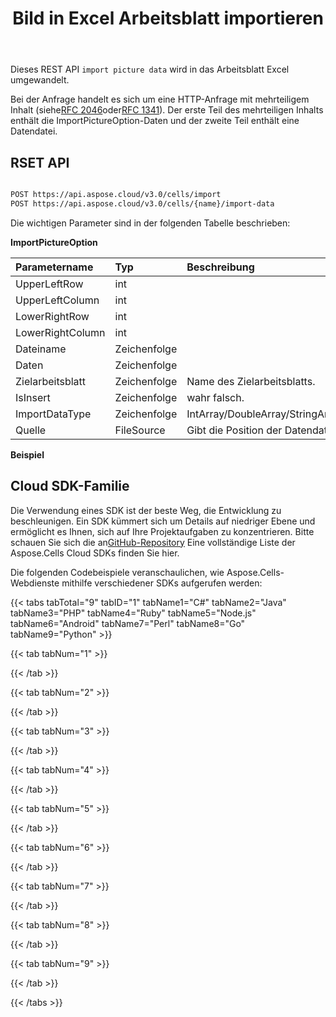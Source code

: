 ﻿---
title: Bild in Excel Arbeitsblatt importieren
second_title: Aspose.Cells Cloud Documen
linktitle: Bild importieren
type: docs
url: /de/import/picture/
aliases: [/import-picture-into-excel-worksheet/,/import-picture-into-worksheet/,/import-data/picture/]
keywords: Import picture into Excel files
description: Aspose.Cells Cloud REST API unterstützt den Import von Bildern in Excel-Dateien. SDK unterstützt verschiedene Entwicklungssprachen. Dazu gehören Android, C#, Go, Java, NodeJS, Perl, PHP, Python, Ruby und Swift
weight: 19
---
Dieses REST API `import picture data` wird in das Arbeitsblatt Excel umgewandelt.

Bei der Anfrage handelt es sich um eine HTTP-Anfrage mit mehrteiligem Inhalt (siehe[RFC 2046](http://tools.ietf.org/html/rfc2046#page-17)oder[RFC 1341](http://www.w3.org/Protocols/rfc1341/7_2_Multipart.html)). Der erste Teil des mehrteiligen Inhalts enthält die ImportPictureOption-Daten und der zweite Teil enthält eine Datendatei.

## RSET API

```bash

POST https://api.aspose.cloud/v3.0/cells/import
POST https://api.aspose.cloud/v3.0/cells/{name}/import-data

```


Die wichtigen Parameter sind in der folgenden Tabelle beschrieben:


**ImportPictureOption**

|Parametername|Typ|Beschreibung|
|:- |:- |:- |
| UpperLeftRow| int||
| UpperLeftColumn| int||
| LowerRightRow| int||
| LowerRightColumn| int||
| Dateiname| Zeichenfolge||
| Daten| Zeichenfolge||
| Zielarbeitsblatt| Zeichenfolge| Name des Zielarbeitsblatts.|
| IsInsert| Zeichenfolge| wahr falsch.|
| ImportDataType| Zeichenfolge|IntArray/DoubleArray/StringArray/TwoDimensionIntArray/TwoDimensionDoubleArray/TwoDimensionStringArray/BatchData/CSVData/Picture.|
| Quelle| FileSource| Gibt die Position der Datendatei an, wenn der BatchData-Parameter null ist.|


**Beispiel**


## Cloud SDK-Familie

 Die Verwendung eines SDK ist der beste Weg, die Entwicklung zu beschleunigen. Ein SDK kümmert sich um Details auf niedriger Ebene und ermöglicht es Ihnen, sich auf Ihre Projektaufgaben zu konzentrieren. Bitte schauen Sie sich die an[GitHub-Repository](https://github.com/aspose-cells-cloud) Eine vollständige Liste der Aspose.Cells Cloud SDKs finden Sie hier.

Die folgenden Codebeispiele veranschaulichen, wie Aspose.Cells-Webdienste mithilfe verschiedener SDKs aufgerufen werden:


{{< tabs tabTotal="9" tabID="1" tabName1="C#" tabName2="Java" tabName3="PHP" tabName4="Ruby" tabName5="Node.js" tabName6="Android" tabName7="Perl" tabName8="Go" tabName9="Python" >}}

{{< tab tabNum="1" >}}



{{< /tab >}}

{{< tab tabNum="2" >}}


{{< /tab >}}

{{< tab tabNum="3" >}}



{{< /tab >}}

{{< tab tabNum="4" >}}


{{< /tab >}}

{{< tab tabNum="5" >}}


{{< /tab >}}

{{< tab tabNum="6" >}}


{{< /tab >}}

{{< tab tabNum="7" >}}


{{< /tab >}}

{{< tab tabNum="8" >}}


{{< /tab >}}

{{< tab tabNum="9" >}}


{{< /tab >}}

{{< /tabs >}}

